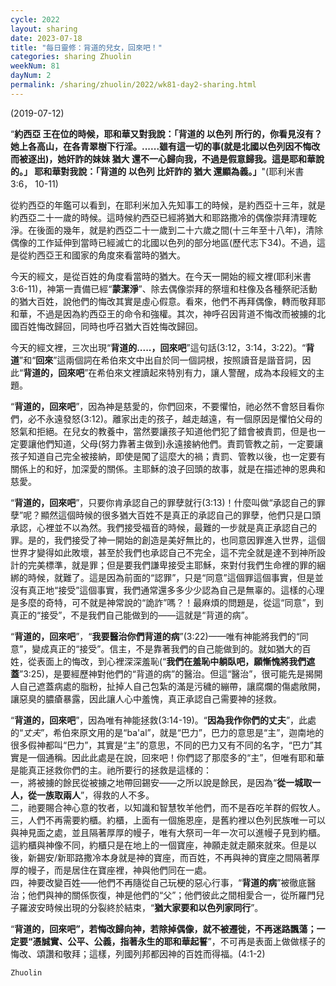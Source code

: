 ```yaml
---
cycle: 2022
layout: sharing
date: 2023-07-18
title: "每日靈修：背道的兒女，回來吧！"
categories: sharing Zhuolin
weekNum: 81
dayNum: 2
permalink: /sharing/zhuolin/2022/wk81-day2-sharing.html
--- 
```

(2019-07-12)

“**約西亞 王在位的時候，耶和華又對我說：「背道的 以色列 所行的，你看見沒有？她上各高山，在各青翠樹下行淫。......雖有這一切的事(就是北國以色列因不悔改而被逐出)，她奸詐的妹妹 猶大 還不一心歸向我，不過是假意歸我。這是耶和華說的。」 耶和華對我說：「背道的 以色列 比奸詐的 猶大 還顯為義。」**"(耶利米書 3:6， 10-11)  

從約西亞的年鑑可以看到，在耶利米加入先知事工的時候，是約西亞十三年，就是約西亞二十一歲的時候。這時候約西亞已經將猶大和耶路撒冷的偶像崇拜清理乾淨。在後面的幾年，就是約西亞二十一歲到二十六歲之間(十三年至十八年)，清除偶像的工作延伸到當時已經滅亡的北國以色列的部分地區(歷代志下34)。不過，這是從約西亞王和國家的角度來看當時的猶大。  

今天的經文，是從百姓的角度看當時的猶大。在今天一開始的經文裡(耶利米書3:6-11)，神第一責備已經“**蒙潔淨**”、除去偶像崇拜的祭壇和柱像及各種祭祀活動的猶大百姓，說他們的悔改其實是虛心假意。看來，他們不再拜偶像，轉而敬拜耶和華，不過是因為約西亞王的命令和強權。其次，神呼召因背道不悔改而被擄的北國百姓悔改歸回，同時也呼召猶大百姓悔改歸回。  

今天的經文裡，三次出現“**背道的.....，回來吧**”這句話(3:12，3:14，3:22)。“**背道**”和“**回來**”這兩個詞在希伯來文中出自於同一個詞根，按照讀音是諧音詞，因此“**背道的，回來吧**”在希伯來文裡讀起來特別有力，讓人警醒，成為本段經文的主題。  

“**背道的，回來吧**”，因為神是慈愛的，你們回來，不要懼怕，祂必然不會怒目看你們，必不永遠發怒(3:12)。離家出走的孩子，越走越遠，有一個原因是懼怕父母的怒氣和拒絕。在兒女的教養中，當然要讓孩子知道他們犯了錯會被責罰，但是也一定要讓他們知道，父母(努力靠著主做到)永遠接納他們。責罰管教之前，一定要讓孩子知道自己完全被接納，即使是闖了這麼大的禍；責罰、管教以後，也一定要有關係上的和好，加深愛的關係。主耶穌的浪子回頭的故事，就是在描述神的恩典和慈愛。  

“**背道的，回來吧**”，只要你肯承認自己的罪孽就行(3:13)！什麼叫做“承認自己的罪孽”呢？顯然這個時候的很多猶大百姓不是真正的承認自己的罪孽，他們只是口頭承認，心裡並不以為然。我們接受福音的時候，最難的一步就是真正承認自己的罪。是的，我們接受了神一開始的創造是美好無比的，也同意因罪進入世界，這個世界才變得如此敗壞，甚至於我們也承認自己不完全，這不完全就是達不到神所設計的完美標準，就是罪；但是要我們謙卑接受主耶穌，來對付我們生命裡的罪的綑綁的時候，就難了。這是因為前面的“認罪”，只是“同意”這個罪這個事實，但是並沒有真正地“接受”這個事實，我們通常還多多少少認為自己是無辜的。這樣的心理是多麼的奇特，可不就是神常說的“詭詐”嗎？！最麻煩的問題是，從這“同意”，到真正的“接受”，不是我們自己能做到的——這就是“背道的病”。  

“**背道的，回來吧**”，“**我要醫治你們背道的病**”(3:22)——唯有神能將我們的“同意”，變成真正的“接受”。信主，不是靠著我們的自己能做到的。就如猶大的百姓，從表面上的悔改，到心裡深深羞恥(“**我們在羞恥中躺臥吧，願慚愧將我們遮蓋**”3:25)，是要經歷神對他們的“背道的病”的醫治。但這“醫治”，很可能先是揭開人自己遮蓋病處的脂粉，扯掉人自己包紮的滿是污穢的繃帶，讓腐爛的傷處敞開，讓惡臭的膿瘡暴露，因此讓人心中羞愧，真正承認自己需要神的拯救。  

“**背道的，回來吧**”，因為唯有神能拯救(3:14-19)。“**因為我作你們的丈夫**”，此處的“*丈夫*”，希伯來原文用的是“ba'al”，就是“巴力”，巴力的意思是“主”，迦南地的很多假神都叫“巴力”，其實是“主”的意思，不同的巴力又有不同的名字，“巴力”其實是一個通稱。因此此處是在說，回來吧！你們認了那麼多的“主”，但唯有耶和華是能真正拯救你們的主。祂所要行的拯救是這樣的：    
一，將被擄的餘民從被擄之地帶回錫安——之所以說是餘民，是因為“**從一城取一人，從一族取兩人**”，得救的人不多。    
二，祂要賜合神心意的牧者，以知識和智慧牧羊他們，而不是吞吃羊群的假牧人。    
三，人們不再需要約櫃。約櫃，上面有一個施恩座，是舊約裡以色列民族唯一可以與神見面之處，並且隔著厚厚的幔子，唯有大祭司一年一次可以進幔子見到約櫃。這約櫃與神像不同，約櫃只是在地上的一個寶座，神願走就走願來就來。但是以後，新錫安/新耶路撒冷本身就是神的寶座，而百姓，不再與神的寶座之間隔著厚厚的幔子，而是居住在寶座裡，神與他們同在一處。    
四，神要改變百姓——他們不再隨從自己玩梗的惡心行事，“**背道的病**”被徹底醫治；他們與神的關係恢復，神是他們的“父”；他們彼此之間相愛合一，從所羅門兒子羅波安時候出現的分裂終於結束，“**猶大家要和以色列家同行**”。  

“**背道的，回來吧”，若悔改歸向神，若除掉偶像，就不被遷徙，不再迷路飄蕩；一定要“憑誠實、公平、公義，指著永生的耶和華起誓**”，不可再是表面上做做樣子的悔改、頌讚和敬拜；這樣，列國列邦都因神的百姓而得福。(4:1-2)  

`Zhuolin`  
